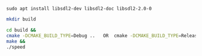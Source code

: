 `sudo apt install libsdl2-dev libsdl2-doc libsdl2-2.0-0`

```bash
mkdir build
```
```bash
cd build &&
cmake -DCMAKE_BUILD_TYPE=Debug ..   OR  cmake -DCMAKE_BUILD_TYPE=Release .. &&
make &&
./speed
```
